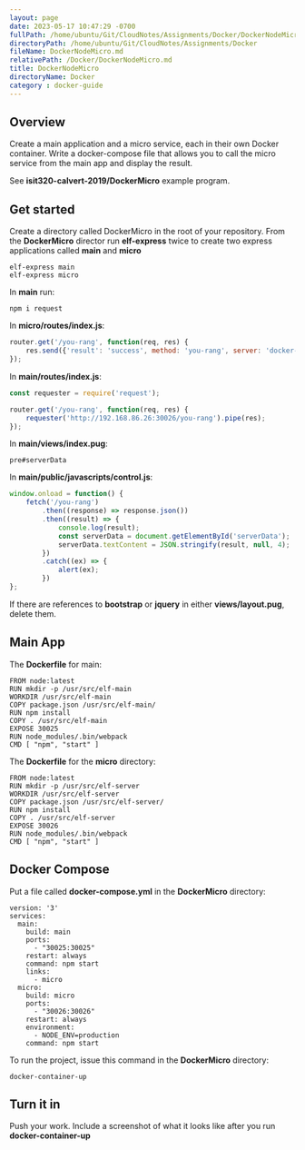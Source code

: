 ```yaml
---
layout: page
date: 2023-05-17 10:47:29 -0700
fullPath: /home/ubuntu/Git/CloudNotes/Assignments/Docker/DockerNodeMicro.md
directoryPath: /home/ubuntu/Git/CloudNotes/Assignments/Docker
fileName: DockerNodeMicro.md
relativePath: /Docker/DockerNodeMicro.md
title: DockerNodeMicro
directoryName: Docker
category : docker-guide
---
```


## Overview

Create a main application and a micro service, each in their own Docker container. Write a docker-compose file that allows you to call the micro service from the main app and display the result.

See **isit320-calvert-2019/DockerMicro** example program.

## Get started

Create a directory called DockerMicro in the root of your repository. From the **DockerMicro** director run **elf-express** twice to create two express applications called **main** and **micro**

    elf-express main
    elf-express micro

In **main** run:

    npm i request

In **micro/routes/index.js**:

```JavaScript
router.get('/you-rang', function(req, res) {
    res.send({'result': 'success', method: 'you-rang', server: 'docker-micro-server'})
});
```

In **main/routes/index.js**:

```JavaScript
const requester = require('request');

router.get('/you-rang', function(req, res) {
    requester('http://192.168.86.26:30026/you-rang').pipe(res);
});
```

In **main/views/index.pug**:

    pre#serverData

In **main/public/javascripts/control.js**:

```javascript
window.onload = function() {
    fetch('/you-rang')
        .then((response) => response.json())
        .then((result) => {
            console.log(result);
            const serverData = document.getElementById('serverData');
            serverData.textContent = JSON.stringify(result, null, 4);
        })
        .catch((ex) => {
            alert(ex);
        })
};
```

If there are references to **bootstrap** or **jquery** in either **views/layout.pug**, delete them.

## Main App

The **Dockerfile** for main:

```
FROM node:latest
RUN mkdir -p /usr/src/elf-main
WORKDIR /usr/src/elf-main
COPY package.json /usr/src/elf-main/
RUN npm install
COPY . /usr/src/elf-main
EXPOSE 30025
RUN node_modules/.bin/webpack
CMD [ "npm", "start" ]
```

The **Dockerfile** for the **micro** directory:

```
FROM node:latest
RUN mkdir -p /usr/src/elf-server
WORKDIR /usr/src/elf-server
COPY package.json /usr/src/elf-server/
RUN npm install
COPY . /usr/src/elf-server
EXPOSE 30026
RUN node_modules/.bin/webpack
CMD [ "npm", "start" ]
```

## Docker Compose

Put a file called **docker-compose.yml** in the **DockerMicro** directory:

```
version: '3'
services:
  main:
    build: main
    ports:
      - "30025:30025"
    restart: always
    command: npm start
    links:
      - micro
  micro:
    build: micro
    ports:
      - "30026:30026"
    restart: always
    environment:
      - NODE_ENV=production
    command: npm start
```

To run the project, issue this command in the **DockerMicro** directory:

    docker-container-up

## Turn it in

Push your work. Include a screenshot of what it looks like after you run **docker-container-up**

